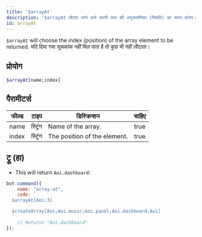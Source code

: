 ```yaml
---
title: '$arrayAt'
description: '$arrayAt लौटाए जाने वाले सरणी तत्व की अनुक्रमणिका (स्थिति) का चयन करेगा। यदि दिया गया सूचकांक नहीं मिल पाता है तो कुछ भी नहीं लौटाता।'
id: arrayAt
---
```


`$arrayAt` will choose the index (position) of the array element to be returned. यदि दिया गया सूचकांक नहीं मिल पाता है तो कुछ भी नहीं लौटाता।

## प्रोयोग

```php
$arrayAt[name;index]
```

## पैरामीटर्स

| फील्ड | टाइप     | डिस्क्रिप्शन                 | चाहिए |
| ----- | -------- | ---------------------------- |:-----:|
| name  | स्ट्रिंग | Name of the array.           | true  |
| index | स्ट्रिंग | The position of the element. | true  |

## ट्रू (हा)

- This will return `Aoi.dashboard`:

```javascript
bot.command({
    name: "array-at",
    code: `
  $arrayAt[Aoi;3]

  $createArray[Aoi;Aoi.music;Aoi.panel;Aoi.dashboard;Aoi]
  `
    // Returns "Aoi.dashboard"
});
```

